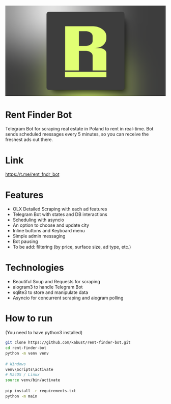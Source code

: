 ![logo](demo/logo.png)

# Rent Finder Bot
Telegram Bot for scraping real estate in Poland to rent in real-time. 
Bot sends scheduled messages every 5 minutes, so you can receive the freshest ads out there.

# Link
https://t.me/rent_fndr_bot

# Features
* OLX Detailed Scraping with each ad features
* Telegram Bot with states and DB interactions
* Scheduling with asyncio
* An option to choose and update city
* Inline buttons and Keyboard menu
* Simple admin messaging
* Bot pausing
* To be add: filtering (by price, surface size, ad type, etc.)

# Technologies
* Beautiful Soup and Requests for scraping
* aiogram3 to handle Telegram Bot
* sqlite3 to store and manipulate data
* Asyncio for concurrent scraping and aiogram polling

# How to run
(You need to have python3 installed)
```bash
git clone https://github.com/kabust/rent-finder-bot.git
cd rent-finder-bot
python -m venv venv

# Windows
venv\Scripts\activate
# MacOS / Linux
source venv/bin/activate

pip install -r requirements.txt
python -m main
```
